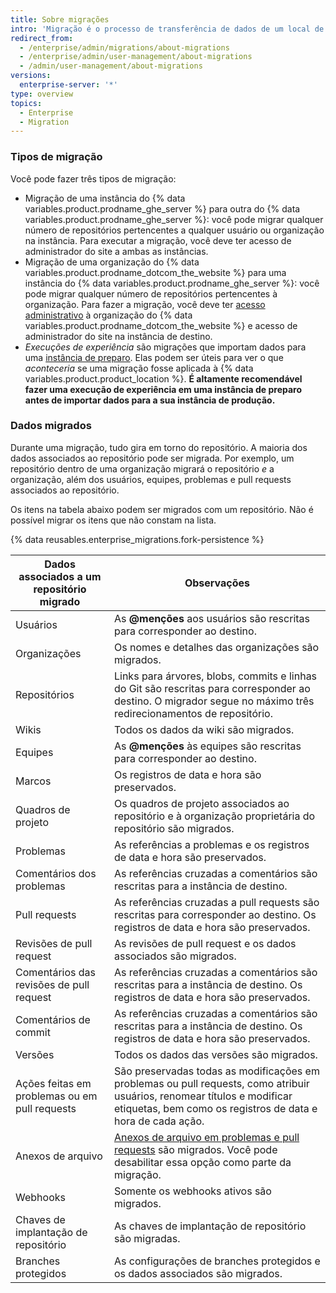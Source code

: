 ```yaml
---
title: Sobre migrações
intro: 'Migração é o processo de transferência de dados de um local de *origem* (organização do {% data variables.product.prodname_dotcom_the_website %} ou uma instância do {% data variables.product.prodname_ghe_server %}) para uma instância de *destino* do {% data variables.product.prodname_ghe_server %}. É possível usar as migrações para transferir os dados ao alterar plataformas ou atualizar o hardware na sua instância.'
redirect_from:
  - /enterprise/admin/migrations/about-migrations
  - /enterprise/admin/user-management/about-migrations
  - /admin/user-management/about-migrations
versions:
  enterprise-server: '*'
type: overview
topics:
  - Enterprise
  - Migration
---
```


### Tipos de migração

Você pode fazer três tipos de migração:

- Migração de uma instância do {% data variables.product.prodname_ghe_server %} para outra do {% data variables.product.prodname_ghe_server %}: você pode migrar qualquer número de repositórios pertencentes a qualquer usuário ou organização na instância. Para executar a migração, você deve ter acesso de administrador do site a ambas as instâncias.
- Migração de uma organização do {% data variables.product.prodname_dotcom_the_website %} para uma instância do {% data variables.product.prodname_ghe_server %}: você pode migrar qualquer número de repositórios pertencentes à organização. Para fazer a migração, você deve ter [acesso administrativo](/enterprise/user/articles/permission-levels-for-an-organization/) à organização do {% data variables.product.prodname_dotcom_the_website %} e acesso de administrador do site na instância de destino.
- *Execuções de experiência* são migrações que importam dados para uma [instância de preparo](/enterprise/admin/guides/installation/setting-up-a-staging-instance/). Elas podem ser úteis para ver o que *aconteceria* se uma migração fosse aplicada à {% data variables.product.product_location %}. **É altamente recomendável fazer uma execução de experiência em uma instância de preparo antes de importar dados para a sua instância de produção.**

### Dados migrados

Durante uma migração, tudo gira em torno do repositório. A maioria dos dados associados ao repositório pode ser migrada. Por exemplo, um repositório dentro de uma organização migrará o repositório *e* a organização, além dos usuários, equipes, problemas e pull requests associados ao repositório.

Os itens na tabela abaixo podem ser migrados com um repositório. Não é possível migrar os itens que não constam na lista.

{% data reusables.enterprise_migrations.fork-persistence %}

| Dados associados a um repositório migrado     | Observações                                                                                                                                                                             |
| --------------------------------------------- | --------------------------------------------------------------------------------------------------------------------------------------------------------------------------------------- |
| Usuários                                      | As **@menções** aos usuários são rescritas para corresponder ao destino.                                                                                                                |
| Organizações                                  | Os nomes e detalhes das organizações são migrados.                                                                                                                                      |
| Repositórios                                  | Links para árvores, blobs, commits e linhas do Git são rescritas para corresponder ao destino. O migrador segue no máximo três redirecionamentos de repositório.                        |
| Wikis                                         | Todos os dados da wiki são migrados.                                                                                                                                                    |
| Equipes                                       | As **@menções** às equipes são rescritas para corresponder ao destino.                                                                                                                  |
| Marcos                                        | Os registros de data e hora são preservados.                                                                                                                                            |
| Quadros de projeto                            | Os quadros de projeto associados ao repositório e à organização proprietária do repositório são migrados.                                                                               |
| Problemas                                     | As referências a problemas e os registros de data e hora são preservados.                                                                                                               |
| Comentários dos problemas                     | As referências cruzadas a comentários são rescritas para a instância de destino.                                                                                                        |
| Pull requests                                 | As referências cruzadas a pull requests são rescritas para corresponder ao destino. Os registros de data e hora são preservados.                                                        |
| Revisões de pull request                      | As revisões de pull request e os dados associados são migrados.                                                                                                                         |
| Comentários das revisões de pull request      | As referências cruzadas a comentários são rescritas para a instância de destino. Os registros de data e hora são preservados.                                                           |
| Comentários de commit                         | As referências cruzadas a comentários são rescritas para a instância de destino. Os registros de data e hora são preservados.                                                           |
| Versões                                       | Todos os dados das versões são migrados.                                                                                                                                                |
| Ações feitas em problemas ou em pull requests | São preservadas todas as modificações em problemas ou pull requests, como atribuir usuários, renomear títulos e modificar etiquetas, bem como os registros de data e hora de cada ação. |
| Anexos de arquivo                             | [Anexos de arquivo em problemas e pull requests](/articles/file-attachments-on-issues-and-pull-requests) são migrados. Você pode desabilitar essa opção como parte da migração.         |
| Webhooks                                      | Somente os webhooks ativos são migrados.                                                                                                                                                |
| Chaves de implantação de repositório          | As chaves de implantação de repositório são migradas.                                                                                                                                   |
| Branches protegidos                           | As configurações de branches protegidos e os dados associados são migrados.                                                                                                             |

